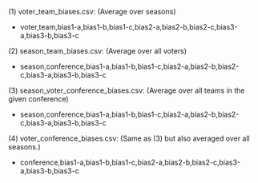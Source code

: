 (1) voter_team_biases.csv: (Average over seasons)
* voter,team,bias1-a,bias1-b,bias1-c,bias2-a,bias2-b,bias2-c,bias3-a,bias3-b,bias3-c

(2) season_team_biases.csv: (Average over all voters) 
* season,conference,bias1-a,bias1-b,bias1-c,bias2-a,bias2-b,bias2-c,bias3-a,bias3-b,bias3-c

(3) season_voter_conference_biases.csv: (Average over all teams in the given conference)
* season,conference,bias1-a,bias1-b,bias1-c,bias2-a,bias2-b,bias2-c,bias3-a,bias3-b,bias3-c

(4) voter_conference_biases.csv: (Same as (3) but also averaged over all seasons.)
* conference,bias1-a,bias1-b,bias1-c,bias2-a,bias2-b,bias2-c,bias3-a,bias3-b,bias3-c